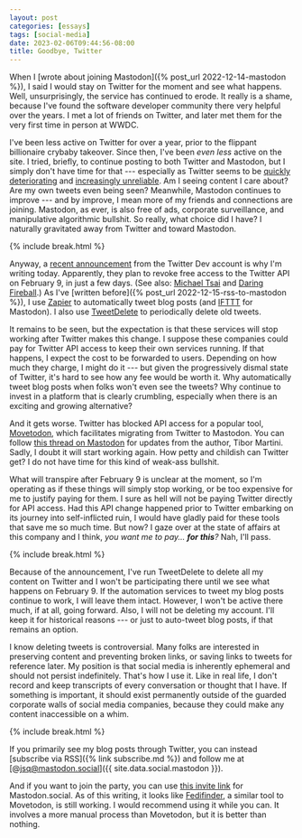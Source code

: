 ```yaml
---
layout: post
categories: [essays]
tags: [social-media]
date: 2023-02-06T09:44:56-08:00
title: Goodbye, Twitter
---
```


When I [wrote about joining Mastodon]({% post_url 2022-12-14-mastodon %}), I said I would stay on Twitter for the moment and see what happens. Well, unsurprisingly, the service has continued to erode. It really is a shame, because I've found the software developer community there very helpful over the years. I met a lot of friends on Twitter, and later met them for the very first time in person at WWDC.

<!--excerpt-->

I've been less active on Twitter for over a year, prior to the flippant billionaire crybaby takeover. Since then, I've been _even less_ active on the site. I tried, briefly, to continue posting to both Twitter and Mastodon, but I simply don't have time for that --- especially as Twitter seems to be [quickly deteriorating](https://mjtsai.com/blog/2023/01/26/missing-tweets/) and [increasingly unreliable](https://daringfireball.net/linked/2023/01/23/twitter-frum-crumbling). Am I seeing content I care about? Are my own tweets even being seen? Meanwhile, Mastodon continues to improve --- and by improve, I mean more of my friends and connections are joining. Mastodon, as ever, is also free of ads, corporate surveillance, and manipulative algorithmic bullshit. So really, what choice did I have? I naturally gravitated away from Twitter and toward Mastodon.

{% include break.html %}

Anyway, a [recent announcement](https://twitter.com/TwitterDev/status/1621026986784337922) from the Twitter Dev account is why I'm writing today. Apparently, they plan to revoke free access to the Twitter API on February 9, in just a few days. (See also: [Michael Tsai](https://mjtsai.com/blog/2023/02/02/twitter-to-charge-for-api/) and [Daring Fireball](https://daringfireball.net/linked/2023/02/02/twitter-apis).) As I've [written before]({% post_url 2022-12-15-rss-to-mastodon %}), I use [Zapier](https://zapier.com) to automatically tweet blog posts (and [IFTTT](https://ifttt.com) for Mastodon). I also use [TweetDelete](https://tweetdelete.net) to periodically delete old tweets.

It remains to be seen, but the expectation is that these services will stop working after Twitter makes this change. I suppose these companies could pay for Twitter API access to keep their own services running. If that happens, I expect the cost to be forwarded to users. Depending on how much they charge, I might do it --- but given the progressively dismal state of Twitter, it's hard to see how any fee would be worth it. Why automatically tweet blog posts when folks won't even see the tweets? Why continue to invest in a platform that is clearly crumbling, especially when there is an exciting and growing alternative?

And it gets worse. Twitter has blocked API access for a popular tool, [Movetodon](https://www.movetodon.org/twitterlogin/), which facilitates migrating from Twitter to Mastodon. You can follow [this thread on Mastodon](https://mastodon.social/@Tibor/109800904950500383) for updates from the author, Tibor Martini. Sadly, I doubt it will start working again. How petty and childish can Twitter get? I do not have time for this kind of weak-ass bullshit.

What will transpire after February 9 is unclear at the moment, so I'm operating as if these things will simply stop working, or be too expensive for me to justify paying for them. I sure as hell will not be paying Twitter directly for API access. Had this API change happened prior to Twitter embarking on its journey into self-inflicted ruin, I would have gladly paid for these tools that save me so much time. But now? I gaze over at the state of affairs at this company and I think, _you want me to pay... **for this**?_ Nah, I'll pass.

{% include break.html %}

Because of the announcement, I've run TweetDelete to delete all my content on Twitter and I won't be participating there until we see what happens on February 9. If the automation services to tweet my blog posts continue to work, I will leave them intact. However, I won't be active there much, if at all, going forward. Also, I will not be deleting my account. I'll keep it for historical reasons --- or just to auto-tweet blog posts, if that remains an option.

I know deleting tweets is controversial. Many folks are interested in preserving content and preventing broken links, or saving links to tweets for reference later. My position is that social media is inherently ephemeral and should not persist indefinitely. That's how I use it. Like in real life, I don't record and keep transcripts of every conversation or thought that I have. If something is important, it should exist permanently outside of the guarded corporate walls of social media companies, because they could make any content inaccessible on a whim.

{% include break.html %}

If you primarily see my blog posts through Twitter, you can instead [subscribe via RSS]({% link subscribe.md %}) and follow me at [@jsq@mastodon.social]({{ site.data.social.mastodon }}).

And if you want to join the party, you can use [this invite link](https://mastodon.social/invite/Bw4iPeR9) for Mastodon.social. As of this writing, it looks like [Fedifinder](https://fedifinder.glitch.me), a similar tool to Movetodon, is still working. I would recommend using it while you can. It involves a more manual process than Movetodon, but it is better than nothing.
